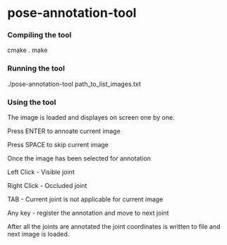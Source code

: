 # pose-annotation-tool

### Compiling the tool
cmake .
make

### Running the tool
./pose-annotation-tool path_to_list_images.txt


### Using the tool
The image is loaded and displayes on screen one by one.

Press ENTER to annoate current image

Press SPACE to skip current image


Once the image has been selected for annotation

Left Click - Visible joint

Right Click - Occluded joint

TAB - Current joint is not applicable for current image

Any key - register the annotation and move to next joint



After all the joints are annotated the joint coordinates is written to file and next image is loaded.

